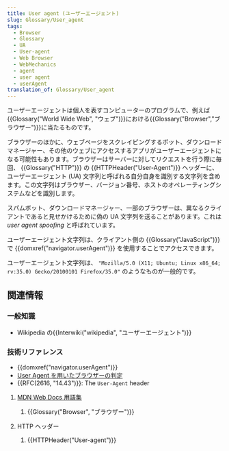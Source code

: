 ```yaml
---
title: User agent (ユーザーエージェント)
slug: Glossary/User_agent
tags:
  - Browser
  - Glossary
  - UA
  - User-agent
  - Web Browser
  - WebMechanics
  - agent
  - user agent
  - userAgent
translation_of: Glossary/User_agent
---
```

ユーザーエージェントは個人を表すコンピューターのプログラムで、例えば{{Glossary("World Wide Web", "ウェブ")}}における{{Glossary("Browser","ブラウザー")}}に当たるものです。

ブラウザーのほかに、ウェブページをスクレイピングするボット、ダウンロードマネージャー、その他のウェブにアクセスするアプリがユーザーエージェントになる可能性もあります。ブラウザーはサーバーに対してリクエストを行う際に毎回、 {{Glossary("HTTP")}} の {{HTTPHeader("User-Agent")}} ヘッダーに、ユーザーエージェント (UA) 文字列と呼ばれる自分自身を識別する文字列を含めます。この文字列はブラウザー、バージョン番号、ホストのオペレーティングシステムなどを識別します。

スパムボット、ダウンロードマネージャー、一部のブラウザーは、異なるクライアントであると見せかけるために偽の UA 文字列を送ることがあります。これは _user agent spoofing_ と呼ばれています。

ユーザーエージェント文字列は、クライアント側の {{Glossary("JavaScript")}} で {{domxref("navigator.userAgent")}} を使用することでアクセスできます。

ユーザーエージェント文字列は、 `"Mozilla/5.0 (X11; Ubuntu; Linux x86_64; rv:35.0) Gecko/20100101 Firefox/35.0"` のようなものが一般的です。

## 関連情報

### 一般知識

- Wikipedia の{{Interwiki("wikipedia", "ユーザーエージェント")}}

### 技術リファレンス

- {{domxref("navigator.userAgent")}}
- [User Agent を用いたブラウザーの判定](/ja/docs/Web/HTTP/Browser_detection_using_the_user_agent)
- {{RFC(2616, "14.43")}}: The `User-Agent` header

1. [MDN Web Docs 用語集](/ja/docs/Glossary)

    1. {{Glossary("Browser", "ブラウザー")}}

2. HTTP ヘッダー

    1. {{HTTPHeader("User-agent")}}
